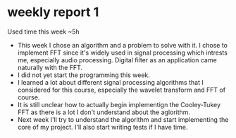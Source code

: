 # weekly report 1

Used time this week ~5h

- This week I chose an algorithm and a problem to solve with it. I chose to implement FFT since it's widely used in signal processing which intrests me, especially audio processing. Digital filter as an application came naturally with the FFT.
- I did not yet start the programming this week.
- I learned a lot about different signal processing algorithms that I considered for this course, especially the wavelet transform and FFT of course.
- It is still unclear how to actually begin implementign the Cooley-Tukey FFT as there is a lot I don't understand about the aglorithm.
- Next week I'll try to understand the algorithm and start implementing the core of my project. I'll also start writing tests if I have time.